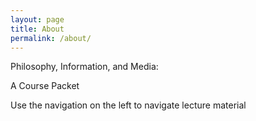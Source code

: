 ```yaml
---
layout: page
title: About
permalink: /about/
---
```


Philosophy, Information, and Media:

A Course Packet

Use the navigation on the left to navigate lecture material